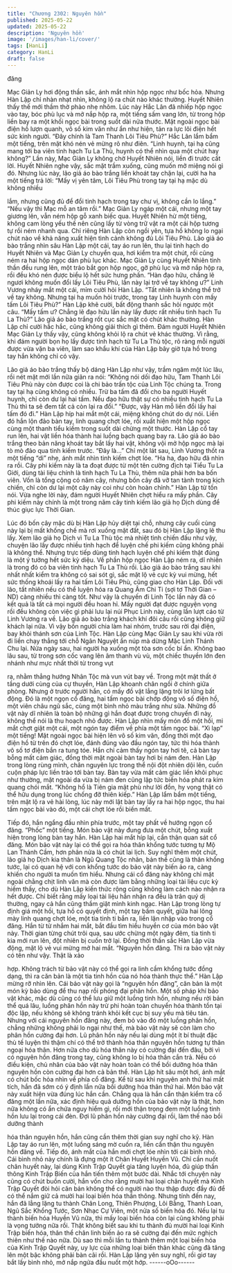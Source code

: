 ```yaml
---
title: "Chương 2302: Nguyên hồn"
published: 2025-05-22
updated: 2025-05-22
description: 'Nguyên hồn'
image: '/images/han-li/cover/'
tags: [HanLi]
category: HanLi
draft: false
---
```


đăng

Mạc Giản Ly hơi động thần sắc, ánh mắt nhìn hộp ngọc như bốc
hỏa.
Nhưng Hàn Lập chỉ nhàn nhạt nhìn, không lộ ra chút nào khác
thường.
Huyết Nhiên thấy thế mới thầm thờ phào nhẹ nhõm.
Lúc này Hắc Lân đã nhiếp hộp ngọc vào tay, bóc phù lục và mở
nắp hộp ra, một tiếng sấm vang lớn, từ trong hộp liền bay ra một
khối ngọc bài trong suốt dài nửa thước.
Mặt ngoài ngọc bài điện hồ lượn quanh, vô số kim văn như ẩn
như hiện, tản ra lực lôi điện hết sức kinh người.
“Đây chính là Tam Thanh Lôi Tiêu Phù?”
Hắc Lân lẩm bẩm một tiếng, trên mặt khó nén vẻ mừng rõ như
điên.
“Linh huynh, tại hạ cũng mang tới ba viên tinh hạch Tu La Thù,
huynh có thể nhìn qua một chút hay không?” Lần này, Mạc Giản
Ly không chờ Huyết Nhiên nói, liền đi trước cất lời.
Huyết Nhiên nghe vậy, sắc mặt trầm xuống, cũng muốn mở miệng
nói gì đó.
Nhưng lúc này, lão giả áo bào trắng liền khoát tay chặn lại, cười
ha ha một tiếng trả lời:
“Mấy vị yên tâm, Lôi Tiêu Phù trong tay tại hạ mặc dù không nhiều

lắm, nhưng cũng đủ để đổi tinh hạch trong tay chư vị, không cần
lo lắng.”
“Nếu vậy thì Mạc mỗ an tâm rồi.” Mạc Giản Ly ngáp một cái,
nhưng một tay giương lên, vẫn ném hộp gỗ xanh biếc qua.
Huyết Nhiên hừ một tiếng, không cam lòng yếu thế nên cũng lấy
từ vòng trữ vật ra một cái hộp tương tự rồi ném nhanh qua.
Chỉ riêng Hàn Lập còn ngồi yên, tựa hồ không lo ngại chút nào về
khả năng xuất hiện tình cảnh không đủ Lôi Tiêu Phù.
Lão giả áo bào trắng nhìn sâu Hàn Lập một cái, tay áo run lên,
thu lại tinh hạch do Huyết Nhiên và Mạc Giản Ly chuyển qua, hơi
kiểm tra một chút, rồi cũng ném ra hai hộp ngọc dán phù lục khác.
Mạc Giản Ly cùng Huyết Nhiên tinh thần đều rung lên, một trảo
bắt gọn hộp ngọc, gỡ phù lục và mở nắp hộp ra, rồi đều khó nén
được biểu lộ hết sức hưng phấn.
“Hàn đạo hữu, chẳng lẽ ngươi không muốn đổi lấy Lôi Tiêu Phù,
lần này lại trở về tay không ư?” Linh Vương nháy mắt một cái,
mỉm cười hỏi Hàn Lập.
“Tất nhiên là không thể trở về tay không. Nhưng tại hạ muốn hỏi
trước, trong tay Linh huynh còn mấy tấm Lôi Tiêu Phù?” Hàn Lập
khẽ cười, bất động thanh sắc hỏi ngược một câu.
“Mấy tấm ư? Chẳng lẽ đạo hữu lần này lấy được rất nhiều tinh
hạch Tu La Thù?” Lão giả áo bào trắng rốt cục sắc mặt có chút
khác thường.
Hàn Lập chỉ cười hắc hắc, cũng không giải thích gì thêm.
Đám người Huyết Nhiên Mạc Giản Ly thấy vậy, cũng không khỏi
lộ ra chút vẻ khác thường.
Vì rằng, khi đám người bọn họ lấy được tinh hạch từ Tu La Thù
tộc, rõ ràng mỗi người được vừa vặn ba viên, làm sao khẩu khí
của Hàn Lập bây giờ tựa hồ trong tay hắn không chỉ có vậy.

Lão giả áo bào trắng thấy bộ dáng Hàn Lập như vậy, trầm ngâm
một lúc lâu, rồi nét mặt mới lần nữa giãn ra nói:
“Không nói dối đạo hữu, Tam Thanh Lôi Tiêu Phù này còn được
coi là chi bảo trấn tộc của Linh Tộc chúng ta. Trong tay tại hạ
cũng không có nhiều. Trừ ba tấm đã đổi cho ba người Huyết
huynh, chỉ còn dư lại hai tấm. Nếu đạo hữu thật sự có nhiều tinh
hạch Tu La Thù thì ta sẽ đem tất cả còn lại ra đổi.”
“Được, vậy Hàn mỗ liền đổi lấy hai tấm đó đi.” Hàn Lập híp hai
mắt một cái, miệng không chút do dự nói.
Liền đó hắn lộn đảo bàn tay, linh quang chợt lóe, rồi xuất hiện một
hộp ngọc cùng một thanh tiểu kiếm trong suốt dài chừng một
thước.
Hàn Lập cổ tay run lên, hai vật liền hóa thành hai luồng bạch
quang bay ra.
Lão giả áo bào trắng theo bản năng khoát tay bắt lấy hai vật,
không vội mở hộp ngọc mà lại tò mò đảo qua tinh kiếm trước.
“Đây là…”
Chỉ một lát sau, Linh Vương thốt ra một tiếng “di” nhẹ, ánh mắt
nhìn tinh kiếm chợt lóe.
“Ha ha, đạo hữu đã nhìn ra rồi. Cây phi kiếm này là ta đoạt được
từ một tên cường địch tại Tiểu Tu La Giới, dùng tài liệu chính là
tinh hạch Tu La Thù, thêm nữa phải hơn ba bốn viên. Vốn là tổng
cộng có năm cây, nhưng bốn cây đã vỡ tan tành trong kịch chiến,
chỉ còn dư lại một cây này coi như còn hoàn chỉnh.” Hàn Lập từ
tốn nói.
Vừa nghe lời này, đám người Huyết Nhiên chợt hiểu ra mấy phần.
Cây phi kiếm này chính là một trong năm cây tinh kiếm lão giả họ
Dịch dùng để thúc giục lực Thời Gian.

Lúc đó bốn cây mặc dù bị Hàn Lập hủy diệt tại chỗ, nhưng cây
cuối cùng này lại bị mất khống chế mà rơi xuống mặt đất, sau đó
bị Hàn Lập lặng lẽ thu lấy.
Xem lão giả họ Dịch vì Tu La Thù tộc mà nhiệt tình chiến đấu như
vậy, chuyện lão lấy được nhiều tinh hạch để luyện chế phi kiếm
cũng không phải là không thể.
Nhưng trực tiếp dùng tinh hạch luyện chế phi kiếm thật đúng là
một ý tưởng hết sức kỳ diệu.
Về phần hộp ngọc Hàn Lập ném ra, dĩ nhiên là trong đó có ba
viên tinh hạch Tu La Thù rồi.
Lão giả áo bào trắng sau khi nhất nhất kiểm tra không có sai sót
gì, sắc mặt lộ vẻ cực kỳ vui mừng, hết sức thống khoái lấy ra hai
tấm Lôi Tiêu Phù, cũng giao cho Hàn Lập.
Đối với lão, tất nhiên nếu có thể luyện hóa ra Quang Âm Chi Ti
(sợi tơ Thời Gian – ND) càng nhiều thì càng tốt.
Như vậy là chuyến đi Linh Tộc lần này đã có kết quả là tất cả mọi
người đều hoan hỉ.
Mấy người đạt được nguyện vọng rồi đều không còn việc gì phải
lưu lại núi Phục Linh này, cùng lần lượt cáo từ Linh Vương ra về.
Lão giả áo bào trắng khách khí đôi câu rồi cũng không giữ khách
lại nữa.
Vì vậy bốn người chia làm hai nhóm, trước sau rời đại điện, bay
khỏi thánh sơn của Linh Tộc.
Hàn Lập cùng Mạc Giản Ly sau khi vừa rời đi liền chạy thẳng tới
chỗ Ngân Nguyệt ẩn núp mà dừng Mặc Linh Thánh Chu lại.
Nửa ngày sau, hai người hạ xuống một tòa sơn cốc bí ẩn.
Không bao lâu sau, từ trong sơn cốc vang lên âm thanh vù vù,
một chiếc thuyền lớn đen nhánh như mực nhất thời từ trong vụt

ra, nhằm thẳng hướng Nhân Tộc mà vun vút bay về.
Trong một mật thất ở tầng dưới cùng của cự thuyền, Hàn Lập
khoanh chân ngồi ở chính giữa phòng.
Nhưng ở trước người hắn, có mấy đồ vật lẳng lặng trôi lơ lửng
bất động.
Đó là một ngọn cổ đăng, hai tấm ngọc bài chớp động vô số điện
hồ, một viên châu ngũ sắc, cùng một bình nhỏ màu trắng như
sữa.
Những đồ vật này dĩ nhiên là toàn bộ những gì hắn đoạt được
trong chuyến đi này, không thể nói là thu hoạch nhỏ được.
Hàn Lập nhìn mấy món đồ một hồi, mi mắt chợt giật một cái, một
ngón tay điểm về phía một tấm ngọc bài.
“Xì lạp” một tiếng!
Mặt ngoài ngọc bài hiện lên vô số kim văn, đồng thời một đạo
điện hồ từ trên đó chợt lóe, đánh đúng vào đầu ngón tay, tức thì
hóa thành vô số tơ điện bắn ra tung tóe.
Hắn chỉ cảm thấy ngón tay hơi tê, cả bàn tay bỗng mất cảm giác,
đồng thời mặt ngoài bàn tay hơi bị nám đen.
Hàn Lập trong lòng rùng mình, chân nguyên lực trong thể nội đột
nhiên dội lên, cuồn cuộn pháp lực liền trào tới bàn tay.
Bàn tay vừa mất cảm giác liền khôi phục như thường, mặt ngoài
da vừa bị nám đen cũng lập tức biến hóa phát ra kim quang chói
mắt.
“Không hổ là Tiên gia mật phù như lời đồn, hy vọng thật có thể
hữu dụng trong lúc chống đỡ thiên kiếp.” Hàn Lập lẩm bẩm một
tiếng, trên mặt lộ ra vẻ hài lòng, lúc này mới lật bàn tay lấy ra hai
hộp ngọc, thu hai tấm ngọc bài vào đó, một cái chợt lóe rồi biến
mất.

Tiếp đó, hắn ngẩng đầu nhìn phía trước, một tay phất về hướng
ngọn cổ đăng.
“Phốc” một tiếng.
Món bảo vật này đung đưa một chút, bỗng xuất hiện trong lòng
bàn tay hắn.
Hàn Lập hai mắt híp lại, cẩn thận quan sát cổ đăng.
Món bảo vật này lại có thể gọi ra hóa thân khổng tước tương tự
Mộ Lan Thánh Cầm, hơn phân nửa là có chút lai lịch.
Suy nghĩ thêm một chút, lão giả họ Dịch kia thân là Ngũ Quang
Tộc nhân, bản thể cũng là thân khổng tước, lại có quan hệ với
con khổng tước do bảo vật này biến ảo ra, càng khiến cho người
ta muốn tìm hiểu.
Nhưng cái cổ đăng này không chỉ mặt ngoài chằng chịt linh văn
mà còn được làm bằng những loại tài liệu cực kỳ hiếm thấy, cho
dù Hàn Lập kiến thức rộng cũng không làm cách nào nhận ra hết
được.
Chỉ biết rằng mấy loại tài liệu hắn nhận ra đều là trân quý dị
thường, ngay cả hắn cũng thầm giật mình kinh ngạc.
Hàn Lập trong lòng tự định giá một hồi, tựa hồ có quyết định, một
tay bấm quyết, giữa hai lông mày linh quang chợt lóe, một tia tinh
ti bắn ra, liền lặn nhập vào trong cổ đăng.
Hắn từ từ nhắm hai mắt, bắt đầu tìm hiểu huyền cơ của món bảo
vật này.
Thời gian từng chút trôi qua, sau ước chừng một ngày đêm, tia
tinh ti kia mới run lên, đột nhiên bị cuốn trở lại.
Đồng thời thần sắc Hàn Lập vừa động, mặt lộ vẻ vui mừng mở
hai mắt.
“Nguyên hồn đăng. Thì ra bảo vật này có tên như vậy. Thật là xảo

hợp. Không trách từ bảo vật này có thể gọi ra linh cầm khổng
tước đồng dạng, thì ra căn bản là một tia tinh hồn của nó hóa
thành thực thể.”
Hàn Lập mừng rỡ nhìn lên.
Cái bảo vật này gọi là “nguyên hồn đăng”, căn bản là một món kỳ
bảo dùng để thu nạp rồi phóng đại phân hồn.
Một số pháp khí bảo vật khác, mặc dù cũng có thể lưu giữ một
luồng tinh hồn, nhưng nếu rời bản thể quá lâu, luồng phân hồn
này trừ phi hoàn toàn chuyển hóa thành tồn tại độc lập, nếu
không sẽ không tránh khỏi kết cục bị suy yếu mà tiêu tán.
Nhưng với cái nguyên hồn đăng này, đem bỏ vào đó một luồng
phân hồn, chẳng những không phải lo ngại như thế, mà bảo vật
này sẽ còn làm cho phân hồn cường đại hơn.
Lũ phân hồn này nếu lại dùng một ít bí thuật đặc thù tế luyện thì
thậm chí có thể trở thành hóa thân nguyên hồn tương tự thân
ngoại hóa thân. Hơn nữa cho dù hóa thân này có cường đại đến
đâu, bởi vì có nguyên hồn đăng trong tay, cũng không lo bị hóa
thân cắn trả.
Nếu có điều kiện, chủ nhân của bảo vật này hoàn toàn có thể bồi
dưỡng hóa thân nguyên hồn còn cường đại hơn cả bản thể.
Hàn Lập hít sâu một hơi, ánh mắt có chút bốc hỏa nhìn về phía cổ
đăng.
Kể từ sau khi nguyên anh thứ hai mất tích, hắn đã sớm có ý định
lần nữa bồi dưỡng hóa thân thứ hai. Món bảo vật này xuất hiện
vừa đúng lúc hắn cần.
Chẳng qua là hắn cẩn thận kiểm tra cổ đăng một lần nữa, xác
định hiệu quả dưỡng hồn của bảo vật này là thật, hơn nữa không
có ẩn chứa nguy hiểm gì, rồi mới thận trọng đem một luồng tinh
hồn lưu lại trong cái đèn.
Đợi lũ phân hồn này cường đại rồi, làm thế nào bồi dưỡng thành

hóa thân nguyên hồn, hắn cũng cần thêm thời gian suy nghĩ cho
kỹ.
Hàn Lập tay áo run lên, một luồng sáng mờ cuốn ra, liền cẩn thận
thu nguyên hồn đăng về.
Tiếp đó, ánh mắt của hắn mới chợt lóe nhìn tới cái bình nhỏ.
Cái bình nhỏ này chính là đựng một ít Chân Huyết Huyền Vũ.
Chỉ cần nuốt chân huyết này, lại dùng Kinh Trập Quyết gia tăng
luyện hóa, đủ giúp thần thông Kinh Trập Biến của hắn tiến thêm
một bước dài.
Nhắc tới chuyện này cũng có chút buồn cười, hắn vốn cho rằng
mười hai loại chân huyết mà Kinh Trập Quyết đòi hỏi căn bản
không thể có người nào thu thập được đầy đủ để có thể nắm giữ
cả mười hai loại biến hóa thần thông.
Nhưng tính đến nay, hắn đã lẳng lặng tu thành Chân Long, Thiên
Phượng, Lôi Bằng, Thanh Loan, Ngũ Sắc Khổng Tước, Sơn Nhạc
Cự Viên, một nửa số biến hóa đó.
Nếu lại tu thành biến hóa Huyền Vũ nữa, thì mấy loại biến hóa
còn lại cũng không phải là vọng tưởng nữa rồi.
Thật không biết sau khi tu thành đủ mười hai loại Kinh Trập biến
hóa, thân thể chân linh biến ảo ra sẽ cường đại đến mức nghịch
thiên như thế nào nữa.
Dù sao thì mỗi lần tu thành thêm một loại biến hóa của Kinh Trập
Quyết này, uy lực của những loại biến thân khác cũng đã tăng lên
một bậc không phải bàn cãi rồi.
Hàn Lập lặng yên suy nghĩ, rồi giơ tay bắt lấy bình nhỏ, mở nắp
ngửa đầu nuốt một hớp.
------oOo------
